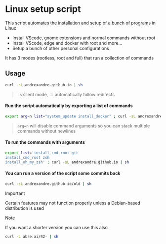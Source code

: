 # Linux setup script

This script automates the installation and setup of a bunch of programs in Linux

- Install VScode, gnome extensions and normal commands without root
- Install VScode, edge and docker with root and more...
- Setup a bunch of other personal configurations

It has 3 modes (rootless, root and full) that run a collection of commands

## Usage

```bash
curl -sL andrexandre.github.io | sh
```
> `-s` silent mode, `-L` automatically follow redirects

#### Run the script automatically by exporting a list of commands
```bash
export arg=n list="system_update install_docker" ; curl -sL andrexandre.github.io | sh
```
> `arg=n` will disable command arguments so you can stack multiple commands without newlines

#### To run the commands with arguments
```bash
export list='install_cmd_root git
install_cmd_root zsh
install_oh_my_zsh' ; curl -sL andrexandre.github.io | sh
```

#### You can run a version of the script some commits back
```bash
curl -sL andrexandre.github.io/old | sh
```

> [!IMPORTANT]
> Certain features may not function properly unless a Debian-based distribution is used

> [!NOTE]
> If you want a shorter version you can use this also
> ```bash
> curl -L abre.ai/42- | sh
> ```

